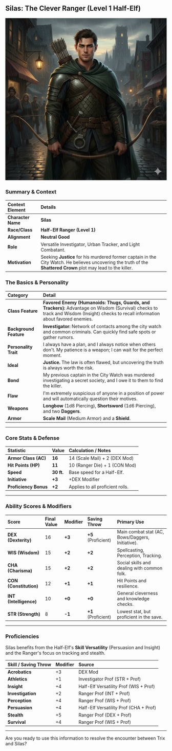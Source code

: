 ## Silas: The Clever Ranger (Level 1 Half-Elf)

![Silas the Ranger](Silas_Ranger_img1.png)

### Summary & Context

| Context Element | Details |
| :--- | :--- |
| **Character Name** | **Silas** |
| **Race/Class** | **Half-Elf Ranger (Level 1)** |
| **Alignment** | **Neutral Good** |
| **Role** | Versatile Investigator, Urban Tracker, and Light Combatant. |
| **Motivation** | Seeking **Justice** for his murdered former captain in the City Watch. He believes uncovering the truth of the **Shattered Crown** plot may lead to the killer. |

### The Basics & Personality

| Category | Detail |
| :--- | :--- |
| **Class Feature** | **Favored Enemy (Humanoids: Thugs, Guards, and Trackers):** Advantage on Wisdom (Survival) checks to track and Wisdom (Insight) checks to recall information about favored enemies. |
| **Background Feature** | **Investigator:** Network of contacts among the city watch and common criminals. Can quickly find safe spots or gather rumors. |
| **Personality Trait**| I always have a plan, and I always notice when others don't. My patience is a weapon; I can wait for the perfect moment. |
| **Ideal** | **Justice.** The law is often flawed, but uncovering the truth is always worth the risk. |
| **Bond** | My previous captain in the City Watch was murdered investigating a secret society, and I owe it to them to find the killer. |
| **Flaw** | I'm extremely suspicious of anyone in a position of power and will automatically question their motives. |
| **Weapons** | **Longbow** (1d8 Piercing), **Shortsword** (1d6 Piercing), and two **Daggers**. |
| **Armor** | **Scale Mail** (Medium Armor) and a **Shield**. |

---

### Core Stats & Defense

| Statistic | Value | Calculation / Notes |
| :--- | :--- | :--- |
| **Armor Class (AC)** | **16** | 14  (Scale Mail) + 2  (DEX Mod) |
| **Hit Points (HP)** | **11** | 10  (Ranger Die) + 1  (CON Mod) |
| **Speed** | **30 ft.** | Base speed for a Half-Elf. |
| **Initiative** | **+3** | +DEX Modifier |
| **Proficiency Bonus**| **+2** | Applies to all proficient rolls. |

---

### Ability Scores & Modifiers

| Score | Final Value | Modifier | Saving Throw | Primary Use |
| :--- | :--- | :--- | :--- | :--- |
| **DEX (Dexterity)**    | 16 | **+3** | **+5** (Proficient) | Main combat stat (AC, Bows/Daggers, Initiative). |
| **WIS (Wisdom)**       | 15 | **+2** | **+2** | Spellcasting, Perception, Tracking. |
| **CHA (Charisma)**     | 15 | **+2** | **+2** | Social skills and dealing with common folk. |
| **CON (Constitution)** | 12 | **+1** | **+1** | Hit Points and resilience. |
| **INT (Intelligence)** | 10 | **+0** | **+0** | General cleverness and knowledge checks. |
| **STR (Strength)** | 8 | **-1** | **+1** (Proficient) | Lowest stat, but proficient in the save. |

---

### Proficiencies

Silas benefits from the Half-Elf's **Skill Versatility** (Persuasion and Insight) and the Ranger's focus on tracking and stealth.

| Skill / Saving Throw | Modifier | Source |
| :--- | :--- | :--- |
| **Acrobatics** | +3 | DEX Mod |
| **Athletics** | +1 | Investigator Prof (STR + Prof) |
| **Insight** | +4 | Half-Elf Versatility Prof (WIS + Prof) |
| **Investigation** | +2 | Ranger Prof (INT + Prof) |
| **Perception** | +4 | Ranger Prof (WIS + Prof) |
| **Persuasion** | +4 | Half-Elf Versatility Prof (CHA + Prof) |
| **Stealth** | +5 | Ranger Prof (DEX + Prof) |
| **Survival** | +4 | Ranger Prof (WIS + Prof) |

---

Are you ready to use this information to resolve the encounter between Trix and Silas?
